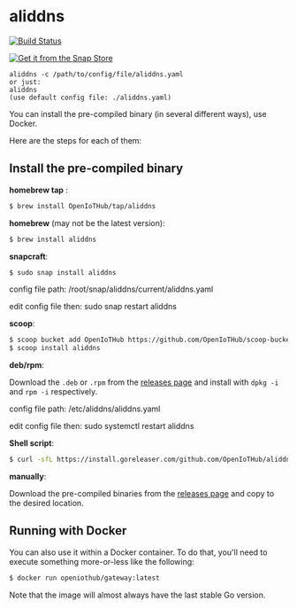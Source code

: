 # aliddns
[![Build Status](https://travis-ci.com/OpenIoTHub/aliddns.svg?branch=master)](https://travis-ci.com/OpenIoTHub/aliddns)

[![Get it from the Snap Store](https://snapcraft.io/static/images/badges/en/snap-store-white.svg)](https://snapcraft.io/aliddns)

```batch
aliddns -c /path/to/config/file/aliddns.yaml
or just:
aliddns
(use default config file: ./aliddns.yaml)
```

You can install the pre-compiled binary (in several different ways),
use Docker.

Here are the steps for each of them:

## Install the pre-compiled binary

**homebrew tap** :

```sh
$ brew install OpenIoTHub/tap/aliddns
```

**homebrew** (may not be the latest version):

```sh
$ brew install aliddns
```

**snapcraft**:

```sh
$ sudo snap install aliddns
```
config file path: /root/snap/aliddns/current/aliddns.yaml

edit config file then:
sudo snap restart aliddns

**scoop**:

```sh
$ scoop bucket add OpenIoTHub https://github.com/OpenIoTHub/scoop-bucket.git
$ scoop install aliddns
```

**deb/rpm**:

Download the `.deb` or `.rpm` from the [releases page][releases] and
install with `dpkg -i` and `rpm -i` respectively.

config file path: /etc/aliddns/aliddns.yaml

edit config file then:
sudo systemctl restart aliddns

**Shell script**:

```sh
$ curl -sfL https://install.goreleaser.com/github.com/OpenIoTHub/aliddns.sh | sh
```

**manually**:

Download the pre-compiled binaries from the [releases page][releases] and
copy to the desired location.

## Running with Docker

You can also use it within a Docker container. To do that, you'll need to
execute something more-or-less like the following:

```sh
$ docker run openiothub/gateway:latest
```

Note that the image will almost always have the last stable Go version.

[releases]: https://github.com/OpenIoTHub/aliddns/releases

